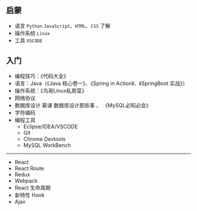 ## 启蒙
- 语言 `Python` `JavaScript`、`HTML`、`CSS` 了解
- 操作系统 `Linux`
- 工具 `VSCODE`

## 入门
- 编程技巧：《代码大全》
- 语言：Java（《Java 核心卷一》、《Spring in Action》、《SpringBoot 实战》）
- 操作系统：《鸟哥Linux私房菜》
- 网络协议
- 数据库设计 慕课 数据库设计那些事 、 《MySQL必知必会》
- 字符编码
- 编程工具
    - Eclipse/IDEA/VSCODE
    - Git
    - Chrome Devtools
    - MySQL WorkBench



---------------
- React
- React Route
- Redux
- Webpack
- React 生命周期
- 新特性 Hook
- Ajax